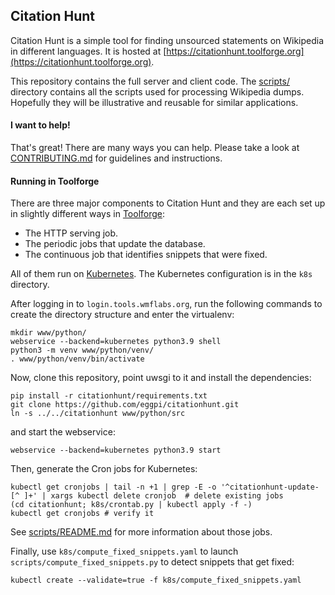 ## Citation Hunt

Citation Hunt is a simple tool for finding unsourced statements on
Wikipedia in different languages. It is hosted at
[https://citationhunt.toolforge.org](https://citationhunt.toolforge.org).

This repository contains the full server and client code. The
[scripts/](https://github.com/eggpi/citationhunt/tree/master/scripts)
directory contains all the scripts used for processing Wikipedia dumps.
Hopefully they will be illustrative and reusable for similar applications.

#### I want to help!

That's great! There are many ways you can help. Please take a look at
[CONTRIBUTING.md](https://github.com/eggpi/citationhunt/blob/master/CONTRIBUTING.md)
for guidelines and instructions.

#### Running in Toolforge

There are three major components to Citation Hunt and they are each set up in
slightly different ways in
[Toolforge](https://wikitech.wikimedia.org/wiki/Help:Toolforge):

* The HTTP serving job.
* The periodic jobs that update the database.
* The continuous job that identifies snippets that were fixed.

All of them run on
[Kubernetes](https://wikitech.wikimedia.org/wiki/Help:Toolforge/Kubernetes). The
Kubernetes configuration is in the `k8s` directory.

After logging in to `login.tools.wmflabs.org`, run the following commands to
create the directory structure and enter the virtualenv:

```
mkdir www/python/
webservice --backend=kubernetes python3.9 shell
python3 -m venv www/python/venv/
. www/python/venv/bin/activate
```

Now, clone this repository, point uwsgi to it and install the dependencies:

```
pip install -r citationhunt/requirements.txt
git clone https://github.com/eggpi/citationhunt.git
ln -s ../../citationhunt www/python/src
```

and start the webservice:

```
webservice --backend=kubernetes python3.9 start
```

Then, generate the Cron jobs for Kubernetes:

```
kubectl get cronjobs | tail -n +1 | grep -E -o '^citationhunt-update-[^ ]+' | xargs kubectl delete cronjob  # delete existing jobs
(cd citationhunt; k8s/crontab.py | kubectl apply -f -)
kubectl get cronjobs # verify it
```

See [scripts/README.md](https://github.com/eggpi/citationhunt/blob/master/scripts/README.md)
for more information about those jobs.

Finally, use `k8s/compute_fixed_snippets.yaml` to launch `scripts/compute_fixed_snippets.py`
to detect snippets that get fixed:

```
kubectl create --validate=true -f k8s/compute_fixed_snippets.yaml
```
